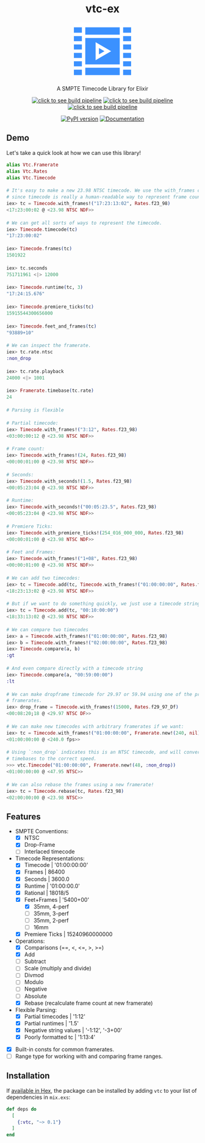 <h1 align="center">vtc-ex</h1>
<p align="center">
    <img height=150 class="heightSet" align="center" src="https://raw.githubusercontent.com/opencinemac/vtc-py/master/zdocs/source/_static/logo1.svg"/>
</p>
<p align="center">A SMPTE Timecode Library for Elixir</p>
<p align="center">
    <a href="https://dev.azure.com/peake100/Open%20Cinema%20Collective/_build?definitionId=19"><img src="https://dev.azure.com/peake100/Open%20Cinema%20Collective/_apis/build/status/vtc-ex?repoName=opencinemac%2Fvtc-ex&branchName=dev" alt="click to see build pipeline"></a>
    <a href="https://dev.azure.com/peake100/Open%20Cinema%20Collective/_build?definitionId=19"><img src="https://img.shields.io/azure-devops/tests/peake100/Open%20Cinema%20Collective/19/dev?compact_message" alt="click to see build pipeline"></a>
    <a href="https://dev.azure.com/peake100/Open%20Cinema%20Collective/_build?definitionId=19"><img src="https://img.shields.io/azure-devops/coverage/peake100/Open%20Cinema%20Collective/19/dev?compact_message" alt="click to see build pipeline"></a>
</p>
<p align="center">
    <a href="https://hex.pm/packages/vtc"><img src="https://img.shields.io/hexpm/v/vtc.svg" alt="PyPI version" height="18"></a>
    <a href="https://hexdocs.pm/vtc/readme.html"><img src="https://img.shields.io/badge/docs-hexdocs.pm-blue" alt="Documentation"></a>
</p>

## Demo

Let's take a quick look at how we can use this library!
  
```elixir
alias Vtc.Framerate
alias Vtc.Rates
alias Vtc.Timecode

# It's easy to make a new 23.98 NTSC timecode. We use the with_frames constructor here 
# since timecode is really a human-readable way to represent frame count.
iex> tc = Timecode.with_frames!("17:23:13:02", Rates.f23_98)
<17:23:00:02 @ <23.98 NTSC NDF>>

# We can get all sorts of ways to represent the timecode.
iex> Timecode.timecode(tc)
"17:23:00:02"

iex> Timecode.frames(tc)
1501922

iex> tc.seconds
751711961 <|> 12000

iex> Timecode.runtime(tc, 3)
"17:24:15.676"

iex> Timecode.premiere_ticks(tc)
15915544300656000

iex> Timecode.feet_and_frames(tc)
"93889+10"

# We can inspect the framerate.
iex> tc.rate.ntsc
:non_drop  

iex> tc.rate.playback
24000 <|> 1001

iex> Framerate.timebase(tc.rate)
24

# Parsing is flexible

# Partial timecode:
iex> Timecode.with_frames!("3:12", Rates.f23_98)
<03:00:00:12 @ <23.98 NTSC NDF>>

# Frame count:
iex> Timecode.with_frames!(24, Rates.f23_98)    
<00:00:01:00 @ <23.98 NTSC NDF>>

# Seconds:
iex> Timecode.with_seconds!(1.5, Rates.f23_98)
<00:05:23:04 @ <23.98 NTSC NDF>>

# Runtime:
iex> Timecode.with_seconds!("00:05:23.5", Rates.f23_98)
<00:05:23:04 @ <23.98 NTSC NDF>>

# Premiere Ticks:
iex> Timecode.with_premiere_ticks!(254_016_000_000, Rates.f23_98)
<00:00:01:00 @ <23.98 NTSC NDF>>

# Feet and Frames:
iex> Timecode.with_frames!("1+08", Rates.f23_98)
<00:00:01:00 @ <23.98 NTSC NDF>>

# We can add two timecodes:
iex> tc = Timecode.add(tc, Timecode.with_frames!("01:00:00:00", Rates.f23_98))
<18:23:13:02 @ <23.98 NTSC NDF>>

# But if we want to do something quickly, we just use a timecode string instead.
iex> tc = Timecode.add(tc, "00:10:00:00")
<18:33:13:02 @ <23.98 NTSC NDF>>

# We can compare two timecodes
iex> a = Timecode.with_frames!("01:00:00:00", Rates.f23_98)
iex> b = Timecode.with_frames!("02:00:00:00", Rates.f23_98)
iex> Timecode.compare(a, b)
:gt

# And even compare directly with a timecode string
iex> Timecode.compare(a, "00:59:00:00")
:lt

# We can make dropframe timecode for 29.97 or 59.94 using one of the pre-set 
# framerates.
iex> drop_frame = Timecode.with_frames!(15000, Rates.f29_97_Df)
<00:08:20;18 @ <29.97 NTSC DF>>

# We can make new timecodes with arbitrary framerates if we want:
iex> tc = Timecode.with_frames!("01:00:00:00", Framerate.new!(240, nil))
<01:00:00:00 @ <240.0 fps>>

# Using `:non_drop` indicates this is an NTSC timecode, and will convert whole-number
# timebases to the correct speed.
>>> vtc.Timecode("01:00:00:00", Framerate.new!(48, :non_drop))
<01:00:00:00 @ <47.95 NTSC>>

# We can also rebase the frames using a new framerate!
iex> tc = Timecode.rebase(tc, Rates.f23_98)
<02:00:00:00 @ <23.98 NTSC>>
```

## Features

- SMPTE Conventions:
    - [X] NTSC
    - [X] Drop-Frame
    - [ ] Interlaced timecode
- Timecode Representations:
    - [X] Timecode    | '01:00:00:00'
    - [X] Frames      | 86400
    - [X] Seconds     | 3600.0
    - [X] Runtime     | '01:00:00.0'
    - [X] Rational    | 18018/5
    - [X] Feet+Frames | '5400+00'
        - [X] 35mm, 4-perf
        - [ ] 35mm, 3-perf
        - [ ] 35mm, 2-perf
        - [ ] 16mm
    - [X] Premiere Ticks | 15240960000000
- Operations:
    - [X] Comparisons (==, <, <=, >, >=)
    - [X] Add
    - [ ] Subtract
    - [ ] Scale (multiply and divide)
    - [ ] Divmod
    - [ ] Modulo
    - [ ] Negative
    - [ ] Absolute
    - [X] Rebase (recalculate frame count at new framerate)
- Flexible Parsing:
    - [X] Partial timecodes      | '1:12'
    - [X] Partial runtimes       | '1.5'
    - [X] Negative string values | '-1:12', '-3+00'
    - [X] Poorly formatted tc    | '1:13:4'
- [X] Built-in consts for common framerates.
- [ ] Range type for working with and comparing frame ranges.

## Installation

If [available in Hex](https://hex.pm/docs/publish), the package can be installed
by adding `vtc` to your list of dependencies in `mix.exs`:

```elixir
def deps do
  [
    {:vtc, "~> 0.1"}
  ]
end
```